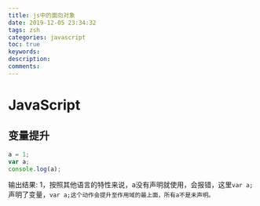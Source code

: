 ```yaml
---
title: js中的面向对象
date: 2019-12-05 23:34:32
tags: zsh
categories: javascript
toc: true
keywords:
description:
comments: 
---
```


# JavaScript



## 变量提升

```javascript
a = 1;
var a;
console.log(a);
```

输出结果: 1，按照其他语言的特性来说，a没有声明就使用，会报错，这里`var a;`声明了变量，`var a;这个动作会提升至作用域的最上面，所有a不是未声明。`

